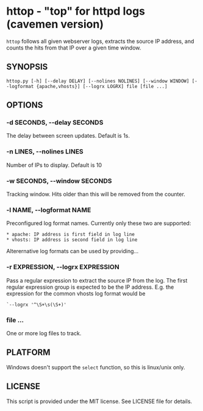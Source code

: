 # httop - "top" for httpd logs (cavemen version)

`httop` follows all given webserver logs, extracts the source IP address, and
counts the hits from that IP over a given time window.

## SYNOPSIS

`httop.py [-h] [--delay DELAY] [--nolines NOLINES] [--window WINDOW] [--logformat {apache,vhosts}] [--logrx LOGRX] file [file ...]`

## OPTIONS

### -d SECONDS, --delay SECONDS

The delay between screen updates.  Default is 1s.

### -n LINES, --nolines LINES

Number of IPs to display.  Default is 10

### -w SECONDS, --window SECONDS

Tracking window.  Hits older than this will be removed from the counter.

### -l NAME, --logformat NAME

Preconfigured log format names.  Currently only these two are supported:

    * apache: IP address is first field in log line
    * vhosts: IP address is second field in log line

Alterernative log formats can be used by providing...

### -r EXPRESSION, --logrx EXPRESSION

Pass a regular expression to extract the source IP from the log.  The first
regular expression group is expected to be the IP address.  E.g. the
expression for the common vhosts log format would be

    `--logrx '^\S+\s(\S+)'

### file ...

One or more log files to track.

## PLATFORM

Windows doesn't support the `select` function, so this is linux/unix only.

## LICENSE

This script is provided under the MIT license.  See LICENSE file for details.

